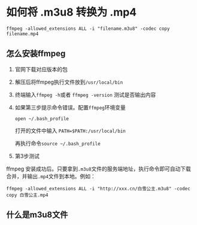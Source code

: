 # 如何将 .m3u8 转换为 .mp4

```
ffmpeg -allowed_extensions ALL -i "filename.m3u8" -codec copy filename.mp4
```

## 怎么安装ffmpeg

1. 官网下载对应版本的包
2. 解压后将ffmpeg执行文件放到`/usr/local/bin`
3. 终端输入`ffmpeg -h`或者 `ffmpeg -version` 测试是否输出内容
4. 如果第三步提示命令错误。配置`ffmpeg`环境变量

   ```
   open ~/.bash_profile
   ```
   打开的文件中输入 `PATH=$PATH:/usr/local/bin`
    
    再执行命令`source ~/.bash_profile`

5. 第3步测试

ffmpeg 安装成功后。只要拿到`.m3u8`文件的服务端地址，执行命令即可自动下载合并，并输出`.mp4`文件到本地。例如：
```
ffmpeg -allowed_extensions ALL -i "http://xxx.cn/白雪公主.m3u8" -codec copy 白雪公主.mp4
```

## 什么是m3u8文件
